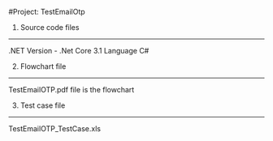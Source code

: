 #Project: TestEmailOtp

1. Source code files
-----------------
.NET Version - .Net Core 3.1
Language C#

2. Flowchart file
--------------
TestEmailOTP.pdf file is the flowchart

3. Test case file
--------------
TestEmailOTP_TestCase.xls
